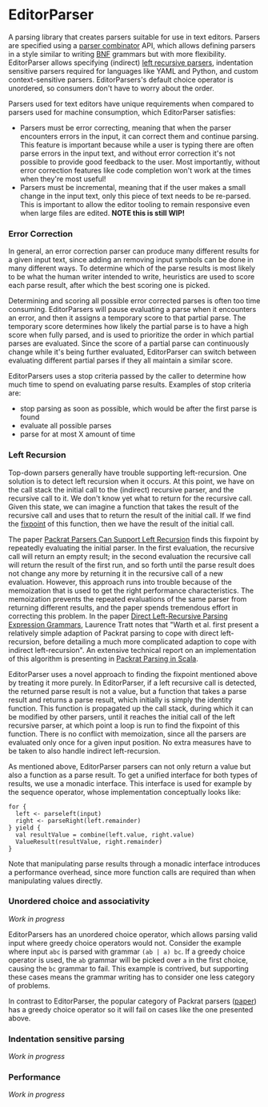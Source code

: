 EditorParser
=======
A parsing library that creates parsers suitable for use in text editors. Parsers are specified using a [parser combinator](https://en.wikipedia.org/wiki/Parser_combinator) API, which allows defining parsers in a style similar to writing [BNF](https://en.wikipedia.org/wiki/Backus%E2%80%93Naur_form) grammars but with more flexibility. EditorParser allows specifying (indirect) [left recursive parsers](https://en.wikipedia.org/wiki/Left_recursion), indentation sensitive parsers required for languages like YAML and Python, and custom context-sensitive parsers. EditorParsers's default choice operator is unordered, so consumers don't have to worry about the order.

Parsers used for text editors have unique requirements when compared to parsers used for machine consumption, which EditorParser satisfies:
- Parsers must be error correcting, meaning that when the parser encounters errors in the input, it can correct them and continue parsing. This feature is important because while a user is typing there are often parse errors in the input text, and without error correction it's not possible to provide good feedback to the user. Most importantly, without error correction features like code completion won't work at the times when they're most useful!
- Parsers must be incremental, meaning that if the user makes a small change in the input text, only this piece of text needs to be re-parsed. This is important to allow the editor tooling to remain responsive even when large files are edited. __NOTE this is still WIP!__

### Error Correction
In general, an error correction parser can produce many different results for a given input text, since adding an removing input symbols can be done in many different ways. To determine which of the parse results is most likely to be what the human writer intended to write, heuristics are used to score each parse result, after which the best scoring one is picked. 

Determining and scoring all possible error corrected parses is often too time consuming. EditorParsers will pause evaluating a parse when it encounters an error, and then it assigns a temporary score to that partial parse. The temporary score determines how likely the partial parse is to have a high score when fully parsed, and is used to prioritize the order in which partial parses are evaluated. Since the score of a partial parse can continuously change while it's being further evaluated, EditorParser can switch between evaluating different partial parses if they all maintain a similar score.

EditorParsers uses a stop criteria passed by the caller to determine how much time to spend on evaluating parse results. Examples of stop criteria are:
 - stop parsing as soon as possible, which would be after the first parse is found
 - evaluate all possible parses
 - parse for at most X amount of time

### Left Recursion
Top-down parsers generally have trouble supporting left-recursion. One solution is to detect left recursion when it occurs. At this point, we have on the call stack the initial call to the (indirect) recursive parser, and the recursive call to it. We don't know yet what to return for the recursive call. Given this state, we can imagine a function that takes the result of the recursive call and uses that to return the result of the initial call. If we find the [fixpoint](https://en.wikipedia.org/wiki/Fixed_point_(mathematics)) of this function, then we have the result of the initial call.  

The paper [Packrat Parsers Can Support Left Recursion](http://www.vpri.org/pdf/tr2007002_packrat.pdf) finds this fixpoint by repeatedly evaluating the initial parser. In the first evaluation, the recursive call will return an empty result; in the second evaluation the recursive call will return the result of the first run, and so forth until the parse result does not change any more by returning it in the recursive call of a new evaluation. However, this approach runs into trouble because of the memoization that is used to get the right performance characteristics. The memoization prevents the repeated evaluations of the same parser from returning different results, and the paper spends tremendous effort in correcting this problem. In the paper [Direct Left-Recursive Parsing Expression Grammars](https://tratt.net/laurie/research/pubs/html/tratt__direct_left_recursive_parsing_expression_grammars/), Laurence Tratt notes that "Warth et al. first present a relatively simple adaption of Packrat parsing to cope with direct left-recursion, before detailing a much more complicated adaption to cope with indirect left-recursion". An extensive technical report on an implementation of this algorithm is presenting in [Packrat Parsing in Scala](http://www.scala-archive.org/attachment/1956909/0/packrat_parsers.pdf).

EditorParser uses a novel approach to finding the fixpoint mentioned above by treating it more purely. In EditorParser, if a left recursive call is detected, the returned parse result is not a value, but a function that takes a parse result and returns a parse result, which initially is simply the identity function. This function is propagated up the call stack, during which it can be modified by other parsers, until it reaches the initial call of the left recursive parser, at which point a loop is run to find the fixpoint of this function. There is no conflict with memoization, since all the parsers are evaluated only once for a given input position. No extra measures have to be taken to also handle indirect left-recursion.

As mentioned above, EditorParser parsers can not only return a value but also a function as a parse result. To get a unified interface for both types of results, we use a monadic interface. This interface is used for example by the sequence operator, whose implementation conceptually looks like: 

```
for {
  left <- parseleft(input)
  right <- parseRight(left.remainder)
} yield {
  val resultValue = combine(left.value, right.value)
  ValueResult(resultValue, right.remainder)
}
```

Note that manipulating parse results through a monadic interface introduces a performance overhead, since more function calls are required than when manipulating values directly.

### Unordered choice and associativity
_Work in progress_

EditorParsers has an unordered choice operator, which allows parsing valid input where greedy choice operators would not. Consider the example where input `abc` is parsed with grammar `(ab | a) bc`. If a greedy choice operator is used, the `ab` grammar will be picked over `a` in the first choice, causing the `bc` grammar to fail. This example is contrived, but supporting these cases means the grammar writing has to consider one less category of problems.

In contrast to EditorParser, the popular category of Packrat parsers ([paper](https://bford.info/pub/lang/packrat-icfp02.pdf)) has a greedy choice operator so it will fail on cases like the one presented above.

### Indentation sensitive parsing
_Work in progress_

### Performance
_Work in progress_